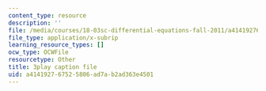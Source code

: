 ```yaml
---
content_type: resource
description: ''
file: /media/courses/18-03sc-differential-equations-fall-2011/a414192767525806ad7ab2ad363e4501_2-5oq-igwtU.vtt
file_type: application/x-subrip
learning_resource_types: []
ocw_type: OCWFile
resourcetype: Other
title: 3play caption file
uid: a4141927-6752-5806-ad7a-b2ad363e4501
---
```

